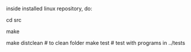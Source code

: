 
inside installed linux repository, do:

cd src

make

make distclean      # to clean folder
make test           # test with programs in ../tests
